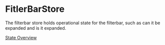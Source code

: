# FitlerBarStore
The filterbar store holds operational state for the filterbar, such as can it be expanded and is it expanded.

[State Overview](docs/state/Overview.md)